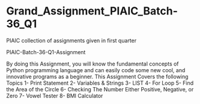 # Grand_Assignment_PIAIC_Batch-36_Q1
PIAIC collection of assignments given in first quarter

PIAIC-Batch-36-Q1-Assignment

By doing this Assignment, you will know the fundamental concepts of Python programming language and can easily code some new cool, and innovative programs as a beginner.
This Assignment Covers the following Topics
1- Print Statement
2- Variables & Strings
3- LIST
4- For Loop
5- Find the Area of the Circle
6- Checking The Number Either Positive, Negative, or Zero
7- Vowel Tester
8- BMI Calculator
